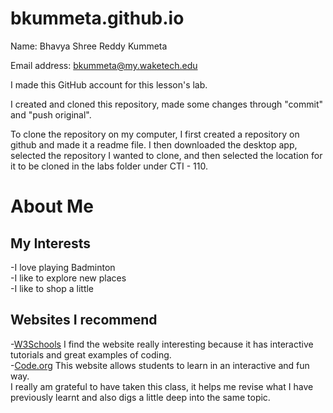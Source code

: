 # bkummeta.github.io
Name: Bhavya Shree Reddy Kummeta

Email address: bkummeta@my.waketech.edu

I made this GitHub account for this lesson's lab.

I created and cloned this repository, made some changes through "commit" and "push original".

To clone the repository on my computer, I first created a repository on github and made it a readme file. I then downloaded the desktop app, selected the repository I wanted to clone, and then selected the location for it to be cloned in the labs folder under CTI - 110.

# About Me  
## My Interests 
 -I love playing Badminton  
 -I like to explore new places  
 -I like to shop a little   
## Websites I recommend
 -[W3Schools](https://www.w3schools.com)   I find the website really interesting because it has interactive tutorials and great examples of coding.  
 -[Code.org](https://code.org)   This website allows students to learn in an interactive and fun way.  
I really am grateful to have taken this class, it helps me revise what I have previously learnt and also digs a little deep into the same topic.

